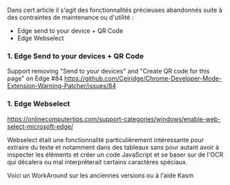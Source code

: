 Dans cert article il s'agit des fonctionnalités précieuses abandonnés suite à des contraintes de maintenance ou d'utilité : 
- Edge send to your device + QR Code
- Edge Webselect


### 1. Edge Send to your devices + QR Code
Support removing "Send to your devices" and "Create QR code for this page" on Edge #84
https://github.com/Ceiridge/Chrome-Developer-Mode-Extension-Warning-Patcher/issues/84



### 1. Edge Webselect
https://onlinecomputertips.com/support-categories/windows/enable-web-select-microsoft-edge/


Webselect était une fonctionnalité particulièrement intéressante pour extraire du texte et notamment dans des tableaux sans pour autant avoir à inspecter les éléments et créer un code JavaScript et se baser sur de l'OCR qui décalera ou mal interpréterait certains caractères spéciaux. 

Voici un WorkAround sur les anciennes versions ou à l'aide Kasm 
